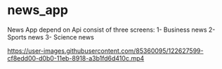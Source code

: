 # news_app

News App depend on Api 
consist of three screens:
1- Business news
2- Sports news
3- Science news



https://user-images.githubusercontent.com/85360095/122627599-cf8edd00-d0b0-11eb-8918-a3b1fd6d410c.mp4


